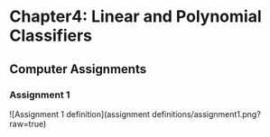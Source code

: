 # Chapter4: Linear and Polynomial Classifiers
## Computer Assignments
### Assignment 1

![Assignment 1 definition](assignment definitions/assignment1.png?raw=true)
